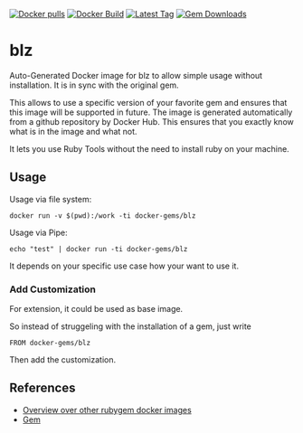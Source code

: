 [![Docker pulls](https://img.shields.io/docker/pulls/rubygem/blz.svg)](https://hub.docker.com/r/rubygem/blz/)
[![Docker Build](https://img.shields.io/docker/automated/rubygem/blz.svg)](https://hub.docker.com/r/rubygem/blz/)
[![Latest Tag](https://img.shields.io/github/tag/docker-rubygem/blz.svg)](https://hub.docker.com/r/rubygem/blz/)
[![Gem Downloads](https://img.shields.io/gem/dt/blz.svg)](https://rubygems.org/gems/blz/)
# blz

Auto-Generated Docker image for blz to allow simple usage without installation.
It is in sync with the original gem.

This allows to use a specific version of your favorite gem and ensures that this image will be supported in future.
The image is generated automatically from a github repository by Docker Hub.
This ensures that you exactly know what is in the image and what not.

It lets you use Ruby Tools without the need to install ruby on your machine.

## Usage

Usage via file system:

`docker run -v $(pwd):/work -ti docker-gems/blz`

Usage via Pipe:

`echo "test" | docker run -ti docker-gems/blz`

It depends on your specific use case how your want to use it.

### Add Customization

For extension, it could be used as base image.

So instead of struggeling with the installation of a gem, just write

`FROM docker-gems/blz`

Then add the customization.

## References

 - [Overview over other rubygem docker images](https://github.com/thinkbot/docker-rubygem)
 - [Gem](https://rubygems.org/gems/blz/)

